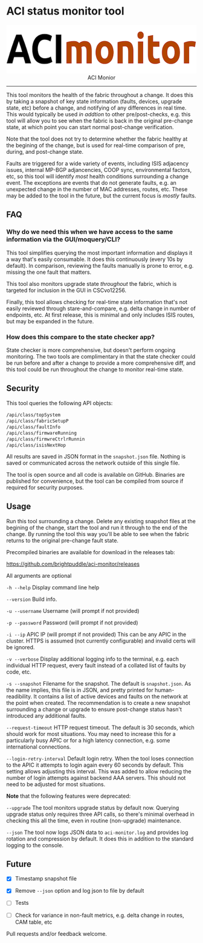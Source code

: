 # ACI status monitor tool

<p align="center">
<img src="logo.png" width="600" height="128" border="0" alt="ACI vetR collector">
<br/>
ACI Monior
<p>
<hr/>

This tool monitors the health of the fabric throughout a change. It does this by taking a snapshot of key state information (faults, devices, upgrade state, etc) before a change, and notifying of any differences in real time. This would typically be used *in addtion* to other pre/post-checks, e.g. this tool will allow you to see when the fabric is back in the original pre-change state, at which point you can start normal post-change verification.

Note that the tool does not try to determine whether the fabric healthy at the begining of the change, but is used for real-time comparison of pre, during, and post-change state.

Faults are triggered for a wide variety of events, including ISIS adjacency issues, internal MP-BGP adjancencies, COOP sync, environmental factors, etc, so this tool will identify *most* health conditions surrounding a change event. The exceptions are events that do not generate faults, e.g. an unexpected change in the number of MAC addresses, routes, etc. These may be added to the tool in the future, but the current focus is *mostly* faults.

## FAQ

### Why do we need this when we have access to the same information via the GUI/moquery/CLI?

This tool simplifies querying the most important information and displays it a way that's easily consumable. It does this continuously (every 10s by default). In comparison, reviewing the faults manually is prone to error, e.g. missing the one fault that matters.

This tool also monitors upgrade state *throughout* the fabric, which is targeted for inclusion in the GUI in CSCvo12256.

Finally, this tool allows checking for real-time state information that's not easily reviewed through stare-and-compare, e.g. delta change in number of endpoints, etc. At first release, this is minimal and only includes ISIS routes, but may be expanded in the future.

### How does this compare to the state checker app?

State checker is more comprehensive, but doesn't perform ongoing monitoring. The two tools are complimentary in that the state checker could be run before and after a change to provide a more comprehensive diff, and this tool could be run throughout the change to monitor real-time state.

## Security

This tool queries the following API objects:
```
/api/class/topSystem
/api/class/fabricSetupP
/api/class/faultInfo
/api/class/firmwareRunning
/api/class/firmwreCtrlrRunnin
/api/class/isisNextHop
```
All results are saved in JSON format in the `snapshot.json` file. Nothing is saved or communicated across the network outside of this single file.

The tool is open source and all code is available on GitHub. Binaries are published for convenience, but the tool can be compiled from source if required for security purposes.

## Usage
Run this tool surrounding a change. Delete any existing snapshot files at the begining of the change, start the tool and run it through to the end of the change. By running the tool this way you'll be able to see when the fabric returns to the original pre-change fault state.

Precompiled binaries are available for download in the releases tab:

https://github.com/brightpuddle/aci-monitor/releases

All arguments are optional

`-h --help`
Display command line help

`--version`
Build info.

`-u --username`
Username (will prompt if not provided)

`-p --password`
Password (will prompt if not provided)

`-i --ip`
APIC IP (will prompt if not provided)
This can be any APIC in the cluster. HTTPS is assumed (not currently configurable) and invalid certs will be ignored.

`-v --verbose`
Display additional logging info to the terminal, e.g. each individual HTTP request, every fault instead of a collated list of faults by code, etc.

`-s --snapshot`
Filename for the snapshot. The default is `snapshot.json`. As the name implies, this file is in JSON, and pretty printed for human-readibility. It contains a list of active devices and faults on the network at the point when created. The recommendation is to create a new snapshot surrounding a change or upgrade to ensure post-change status hasn't introduced any additional faults.

`--request-timeout`
HTTP request timeout. The default is 30 seconds, which should work for most situations. You may need to increase this for a particularly busy APIC or for a high latency connection, e.g. some international connections.

`--login-retry-interval`
Default login retry. When the tool loses connection to the APIC it attempts to login again every 60 seconds by default. This setting allows adjusting this interval. This was added to allow reducing the number of login attempts against backend AAA servers. This should not need to be adjusted for most situations.


**Note** that the following features were deprecated:

`--upgrade` The tool monitors upgrade status by default now. Querying upgrade status only requires three API calls, so there's minimal overhead in checking this all the time, even in routine (non-upgrade) maintenance.

`--json` The tool now logs JSON data to `aci-monitor.log` and provides log rotation and compression by default. It does this in addition to the standard logging to the console.

## Future
- [x] Timestamp snapshot file
- [x] Remove `--json` option and log json to file by default
- [ ] Tests
- [ ] Check for variance in non-fault metrics, e.g. delta change in routes, CAM table, etc


Pull requests and/or feedback welcome.

